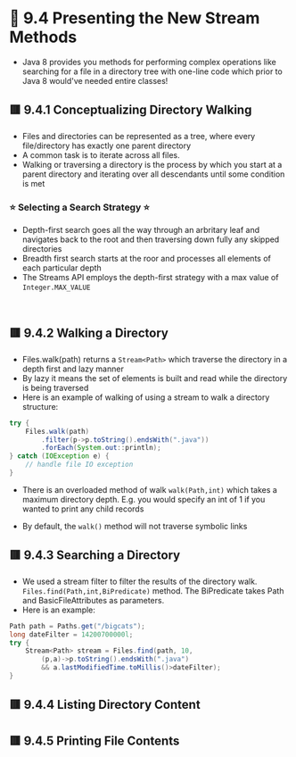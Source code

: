 <link href="../../styles.css" rel="stylesheet"></link>

# 🧠 9.4 Presenting the New Stream Methods
* Java 8 provides you methods for performing complex operations like searching for a file in a directory tree with one-line code which prior to Java 8 would've needed entire classes!

## 🟥 9.4.1 Conceptualizing Directory Walking
* Files and directories can be represented as a tree, where every file/directory has exactly one parent directory
* A common task is to iterate across all files.
* Walking or traversing a directory is the process by which you start at a parent directory and iterating over all descendants until some condition is met
### ⭐ Selecting a Search Strategy ⭐
* Depth-first search goes all the way through an arbritary leaf and navigates back to the root and then traversing down fully any skipped directories
* Breadth first search starts at the roor and processes all elements of each particular depth
* The Streams API employs the depth-first strategy with a max value of `Integer.MAX_VALUE`
<br>

## 🟥 9.4.2 Walking a Directory
* Files.walk(path) returns a `Stream<Path>` which traverse the directory in a depth first and lazy manner
* By lazy it means the set of elements is built and read while the directory is being traversed
* Here is an example of walking of using a stream to walk a directory structure:
```java
try {
    Files.walk(path)
        .filter(p->p.toString().endsWith(".java"))
        .forEach(System.out::println);
} catch (IOException e) {
    // handle file IO exception
}
```
* There is an overloaded method of walk `walk(Path,int)` which takes a maximum directory depth. E.g. you would specify an int of 1 if you wanted to print any child records

* By default, the `walk()` method will not traverse symbolic links

## 🟥 9.4.3 Searching a Directory
* We used a stream filter to filter the results of the directory walk. `Files.find(Path,int,BiPredicate)` method. The BiPredicate takes Path and BasicFileAttributes as parameters.
* Here is an example:
```java
Path path = Paths.get("/bigcats");
long dateFilter = 14200700000l;
try {
    Stream<Path> stream = Files.find(path, 10,
        (p,a)->p.toString().endsWith(".java")
        && a.lastModifiedTime.toMillis()>dateFilter);
}
```

## 🟥 9.4.4 Listing Directory Content

## 🟥 9.4.5 Printing File Contents